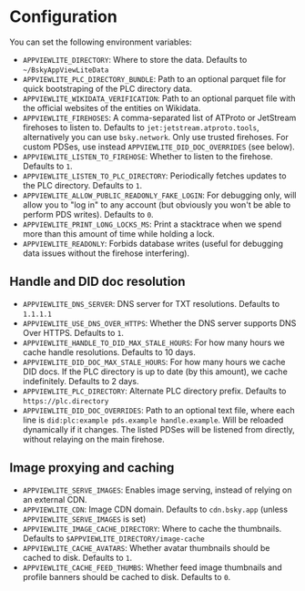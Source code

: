 ﻿# Configuration

You can set the following environment variables:

* `APPVIEWLITE_DIRECTORY`: Where to store the data. Defaults to `~/BskyAppViewLiteData`
* `APPVIEWLITE_PLC_DIRECTORY_BUNDLE`: Path to an optional parquet file for quick bootstraping of the PLC directory data.
* `APPVIEWLITE_WIKIDATA_VERIFICATION`: Path to an optional parquet file with the official websites of the entities on Wikidata.
* `APPVIEWLITE_FIREHOSES`: A comma-separated list of ATProto or JetStream firehoses to listen to. Defaults to `jet:jetstream.atproto.tools`, alternatively you can use `bsky.network`. Only use trusted firehoses. For custom PDSes, use instead `APPVIEWLITE_DID_DOC_OVERRIDES` (see below).
* `APPVIEWLITE_LISTEN_TO_FIREHOSE`: Whether to listen to the firehose. Defaults to `1`.
* `APPVIEWLITE_LISTEN_TO_PLC_DIRECTORY`: Periodically fetches updates to the PLC directory. Defaults to `1`.
* `APPVIEWLITE_ALLOW_PUBLIC_READONLY_FAKE_LOGIN`: For debugging only, will allow you to "log in" to any account (but obviously you won't be able to perform PDS writes). Defaults to `0`.
* `APPVIEWLITE_PRINT_LONG_LOCKS_MS`: Print a stacktrace when we spend more than this amount of time while holding a lock.
* `APPVIEWLITE_READONLY`: Forbids database writes (useful for debugging data issues without the firehose interfering).

## Handle and DID doc resolution
* `APPVIEWLITE_DNS_SERVER`: DNS server for TXT resolutions. Defaults to `1.1.1.1`
* `APPVIEWLITE_USE_DNS_OVER_HTTPS`: Whether the DNS server supports DNS Over HTTPS. Defaults to `1`.
* `APPVIEWLITE_HANDLE_TO_DID_MAX_STALE_HOURS`: For how many hours we cache handle resolutions. Defaults to 10 days.
* `APPVIEWLITE_DID_DOC_MAX_STALE_HOURS`: For how many hours we cache DID docs. If the PLC directory is up to date (by this amount), we cache indefinitely. Defaults to 2 days.
* `APPVIEWLITE_PLC_DIRECTORY`: Alternate PLC directory prefix. Defaults to `https://plc.directory`
* `APPVIEWLITE_DID_DOC_OVERRIDES`: Path to an optional text file, where each line is `did:plc:example pds.example handle.example`. Will be reloaded dynamically if it changes. The listed PDSes will be listened from directly, without relaying on the main firehose.

## Image proxying and caching
* `APPVIEWLITE_SERVE_IMAGES`: Enables image serving, instead of relying on an external CDN.
* `APPVIEWLITE_CDN`: Image CDN domain. Defaults to `cdn.bsky.app` (unless `APPVIEWLITE_SERVE_IMAGES` is set)
* `APPVIEWLITE_IMAGE_CACHE_DIRECTORY`: Where to cache the thumbnails. Defaults to `$APPVIEWLITE_DIRECTORY/image-cache`
* `APPVIEWLITE_CACHE_AVATARS`: Whether avatar thumbnails should be cached to disk. Defaults to `1`.
* `APPVIEWLITE_CACHE_FEED_THUMBS`: Whether feed image thumbnails and profile banners should be cached to disk. Defaults to `0`.